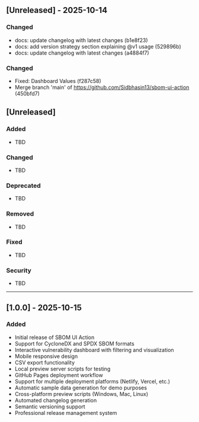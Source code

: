 ## [Unreleased] - 2025-10-14

### Changed
- docs: update changelog with latest changes (b1e8f23)
- docs: add version strategy section explaining @v1 usage (529896b)
- docs: update changelog with latest changes (a4884f7)

### Changed
- Fixed: Dashboard Values (f287c58)
- Merge branch 'main' of https://github.com/Sidbhasin13/sbom-ui-action (450bfd7)

## [Unreleased]

### Added
- TBD

### Changed
- TBD

### Deprecated
- TBD

### Removed
- TBD

### Fixed
- TBD

### Security
- TBD

---

## [1.0.0] - 2025-10-15

### Added
- Initial release of SBOM UI Action
- Support for CycloneDX and SPDX SBOM formats
- Interactive vulnerability dashboard with filtering and visualization
- Mobile responsive design
- CSV export functionality
- Local preview server scripts for testing
- GitHub Pages deployment workflow
- Support for multiple deployment platforms (Netlify, Vercel, etc.)
- Automatic sample data generation for demo purposes
- Cross-platform preview scripts (Windows, Mac, Linux)
- Automated changelog generation
- Semantic versioning support
- Professional release management system
